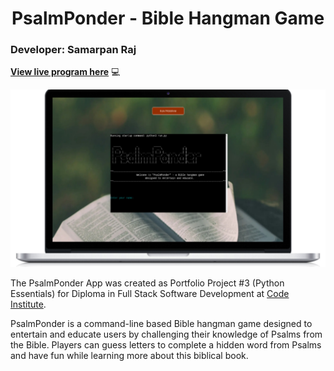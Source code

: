 <h1 align="center">PsalmPonder - Bible Hangman Game</h1>

### Developer: Samarpan Raj

<b>[View live program here](https://psalm-ponder-3ea323cf5eda.herokuapp.com/)</b> :computer:

![Program mockup](docs/img/psalm-ponder-app-screenshot.png)

The PsalmPonder App was created as Portfolio Project #3 (Python Essentials) for Diploma in Full Stack Software Development at [Code Institute](https://www.codeinstitute.net). 

PsalmPonder is a command-line based Bible hangman game designed to entertain and educate users by challenging their knowledge of Psalms from the Bible. Players can guess letters to complete a hidden word from Psalms and have fun while learning more about this biblical book.